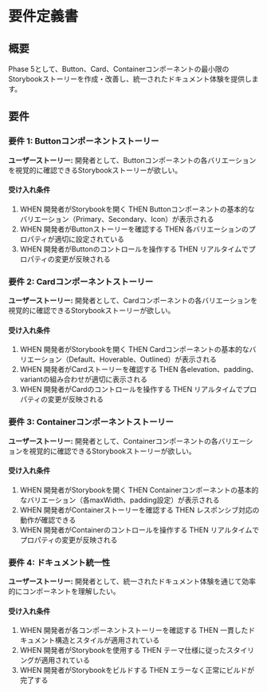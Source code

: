 # 要件定義書

## 概要

Phase 5として、Button、Card、Containerコンポーネントの最小限のStorybookストーリーを作成・改善し、統一されたドキュメント体験を提供します。

## 要件

### 要件 1: Buttonコンポーネントストーリー

**ユーザーストーリー:** 開発者として、Buttonコンポーネントの各バリエーションを視覚的に確認できるStorybookストーリーが欲しい。

#### 受け入れ条件

1. WHEN 開発者がStorybookを開く THEN Buttonコンポーネントの基本的なバリエーション（Primary、Secondary、Icon）が表示される
2. WHEN 開発者がButtonストーリーを確認する THEN 各バリエーションのプロパティが適切に設定されている
3. WHEN 開発者がButtonのコントロールを操作する THEN リアルタイムでプロパティの変更が反映される

### 要件 2: Cardコンポーネントストーリー

**ユーザーストーリー:** 開発者として、Cardコンポーネントの各バリエーションを視覚的に確認できるStorybookストーリーが欲しい。

#### 受け入れ条件

1. WHEN 開発者がStorybookを開く THEN Cardコンポーネントの基本的なバリエーション（Default、Hoverable、Outlined）が表示される
2. WHEN 開発者がCardストーリーを確認する THEN 各elevation、padding、variantの組み合わせが適切に表示される
3. WHEN 開発者がCardのコントロールを操作する THEN リアルタイムでプロパティの変更が反映される

### 要件 3: Containerコンポーネントストーリー

**ユーザーストーリー:** 開発者として、Containerコンポーネントの各バリエーションを視覚的に確認できるStorybookストーリーが欲しい。

#### 受け入れ条件

1. WHEN 開発者がStorybookを開く THEN Containerコンポーネントの基本的なバリエーション（各maxWidth、padding設定）が表示される
2. WHEN 開発者がContainerストーリーを確認する THEN レスポンシブ対応の動作が確認できる
3. WHEN 開発者がContainerのコントロールを操作する THEN リアルタイムでプロパティの変更が反映される

### 要件 4: ドキュメント統一性

**ユーザーストーリー:** 開発者として、統一されたドキュメント体験を通じて効率的にコンポーネントを理解したい。

#### 受け入れ条件

1. WHEN 開発者が各コンポーネントストーリーを確認する THEN 一貫したドキュメント構造とスタイルが適用されている
2. WHEN 開発者がStorybookを使用する THEN テーマ仕様に従ったスタイリングが適用されている
3. WHEN 開発者がStorybookをビルドする THEN エラーなく正常にビルドが完了する